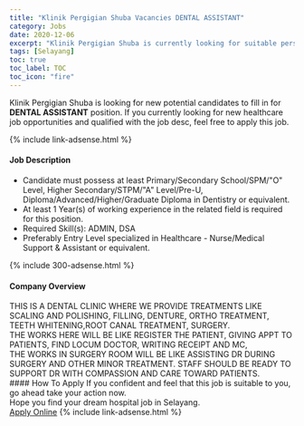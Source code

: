 ```yaml
---
title: "Klinik Pergigian Shuba Vacancies DENTAL ASSISTANT" 
category: Jobs 
date: 2020-12-06 
excerpt: "Klinik Pergigian Shuba is currently looking for suitable person to fill in the DENTAL ASSISTANT which positioned at Selayang" 
tags: [Selayang] 
toc: true 
toc_label: TOC 
toc_icon: "fire" 
--- 
```


<p>Klinik Pergigian Shuba is looking for new potential candidates to fill in for <b>DENTAL ASSISTANT</b> position. If you currently looking for new healthcare job opportunities and qualified with the job desc, feel free to apply this job.
</p>{% include link-adsense.html %} 
<div><div><div><h4>Job Description</h4></div></div><div><div><span><div><ul><li>Candidate must possess at least Primary/Secondary School/SPM/"O" Level, Higher Secondary/STPM/"A" Level/Pre-U, Diploma/Advanced/Higher/Graduate Diploma in Dentistry or equivalent.</li><li>At least 1&#160;Year(s) of working experience in the related field is required for this position.</li><li>Required Skill(s): ADMIN, DSA</li><li>Preferably Entry Level specialized in Healthcare - Nurse/Medical Support &amp; Assistant or equivalent.</li></ul></div></span></div></div></div> 
{% include 300-adsense.html %} 
<div><div><div><h4>Company Overview</h4></div></div><div><div><span><div><div>THIS IS A DENTAL CLINIC WHERE WE PROVIDE TREATMENTS LIKE SCALING AND POLISHING, FILLING, DENTURE, ORTHO TREATMENT, TEETH WHITENING,ROOT CANAL TREATMENT, SURGERY.</div>
<div>THE WORKS HERE WILL BE LIKE REGISTER THE PATIENT, GIVING APPT TO PATIENTS, FIND LOCUM DOCTOR, WRITING RECEIPT AND MC,&#160;</div>
<div>THE WORKS IN SURGERY ROOM WILL BE LIKE ASSISTING DR DURING SURGERY AND OTHER MINOR TREATMENT. STAFF SHOULD BE READY TO SUPPORT DR WITH COMPASSION AND CARE TOWARD PATIENTS.</div></div></span></div></div></div> 
#### How To Apply 
If you confident and feel that this job is suitable to you, go ahead take your action now. <br/> 
Hope you find your dream hospital job in Selayang. <br/> 
<a href="https://www.jobstreet.com.my/en/job/dental-assistant-4438372?jobId=jobstreet-my-job-4438372&sectionRank=4&token=0~86f4fbec-cc52-49c2-a7e0-cd9a96d2ea0b&fr=SRP%20View%20In%20New%20Ta" class="btn btn--warning" target="_blank" rel="nofollow noopenner">Apply Online</a> 
{% include link-adsense.html %} 